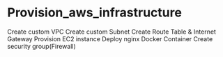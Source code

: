 # Provision_aws_infrastructure
Create custom VPC
Create custom Subnet
Create Route Table & Internet Gateway
Provision EC2 instance 
Deploy nginx Docker Container
Create security group(Firewall)
